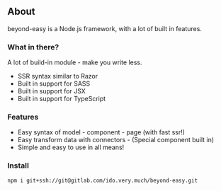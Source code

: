 ## About
beyond-easy is a Node.js framework, with a lot of built in features.


### What in there?
A lot of build-in module - make you write less.

- SSR syntax similar to Razor
- Built in support for SASS
- Built in support for JSX
- Built in support for TypeScript

### Features
- Easy syntax of model - component - page (with fast ssr!)
- Easy transform data with connectors - (Special component built in)
- Simple and easy to use in all means!

### Install
```bash
npm i git+ssh://git@gitlab.com/ido.very.much/beyond-easy.git
```
